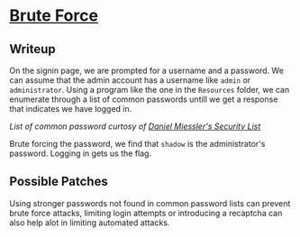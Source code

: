 # [Brute Force](https://owasp.org/www-community/attacks/Brute_force_attack)

## Writeup
On the signin page, we are prompted for a username and a password. We can assume that the admin account has a username like `admin` or `administrator`. Using a program like the one in the `Resources` folder, we can enumerate through a list of common passwords untill we get a response that indicates we have logged in.

*List of common password curtosy of [Daniel Miessler's Security List](https://github.com/danielmiessler/SecLists.git)*

Brute forcing the password, we find that `shadow` is the administrator's password. Logging in gets us the flag.

## Possible Patches

Using stronger passwords not found in common password lists can prevent brute force attacks, limiting login attempts or introducing a recaptcha can also help alot in limiting automated attacks.